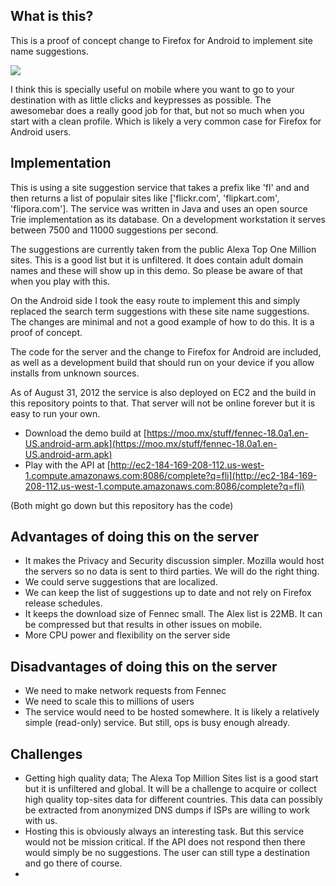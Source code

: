 
What is this?
-------------

This is a proof of concept change to Firefox for Android to implement site name suggestions.

[<img src="https://moo.mx/stuff/Suggestions.png">]()

I think this is specially useful on mobile where you want to go to your destination with as little clicks and keypresses as possible. The awesomebar does a really good job for that, but not so much when you start with a clean profile. Which is likely a very common case for Firefox for Android users.

Implementation
--------------

This is using a site suggestion service that takes a prefix like 'fl' and and then returns a list of populair sites like ['flickr.com', 'flipkart.com', 'flipora.com']. The service was written in Java and uses an open source Trie implementation as its database. On a development workstation it serves between 7500 and 11000 suggestions per second.

The suggestions are currently taken from the public Alexa Top One Million sites. This is a good list but it is unfiltered. It does contain adult domain names and these will show up in this demo. So please be aware of that when you play with this.

On the Android side I took the easy route to implement this and simply replaced the search term suggestions with these site name suggestions. The changes are minimal and not a good example of how to do this. It is a proof of concept.

The code for the server and the change to Firefox for Android are included, as well as a development build that should run on your device if you allow installs from unknown sources.

As of August 31, 2012 the service is also deployed on EC2 and the build in this repository points to that. That server will not be online forever but it is easy to run your own.

* Download the demo build at [https://moo.mx/stuff/fennec-18.0a1.en-US.android-arm.apk](https://moo.mx/stuff/fennec-18.0a1.en-US.android-arm.apk)
* Play with the API at [http://ec2-184-169-208-112.us-west-1.compute.amazonaws.com:8086/complete?q=fli](http://ec2-184-169-208-112.us-west-1.compute.amazonaws.com:8086/complete?q=fli)

(Both might go down but this repository has the code)


Advantages of doing this on the server
--------------------------------------

* It makes the Privacy and Security discussion simpler. Mozilla would host the servers so no data is sent to third parties. We will do the right thing.
* We could serve suggestions that are localized.
* We can keep the list of suggestions up to date and not rely on Firefox release schedules.
* It keeps the download size of Fennec small. The Alex list is 22MB. It can be compressed but that results in other issues on mobile.
* More CPU power and flexibility on the server side

Disadvantages of doing this on the server
-----------------------------------------

* We need to make network requests from Fennec
* We need to scale this to millions of users
* The service would need to be hosted somewhere. It is likely a relatively simple (read-only) service. But still, ops is busy enough already.

Challenges
----------

* Getting high quality data; The Alexa Top Million Sites list is a good start but it is unfiltered and global. It will be a challenge to acquire or collect high quality top-sites data for different countries. This data can possibly be extracted from anonymized DNS dumps if ISPs are willing to work with us.
* Hosting this is obviously always an interesting task. But this service would not be mission critical. If the API does not respond then there would simply be no suggestions. The user can still type a destination and go there of course.
* 
